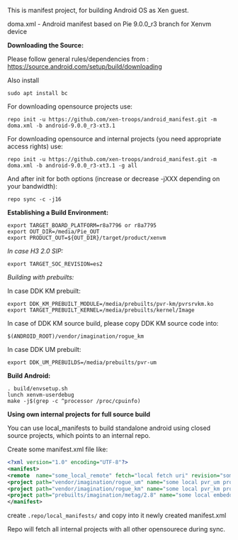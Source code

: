 This is manifest project, for building Android OS as Xen guest.

doma.xml - Android manifest based on Pie 9.0.0_r3 branch for Xenvm device

**Downloading the Source:**

Please follow general rules/dependencies from : https://source.android.com/setup/build/downloading

Also install

`sudo apt install bc`

For downloading opensource projects use:

`repo init -u https://github.com/xen-troops/android_manifest.git -m doma.xml -b android-9.0.0_r3-xt3.1`

For downloading opensource and internal projects (you need appropriate access rights) use:

`repo init -u https://github.com/xen-troops/android_manifest.git -m doma.xml -b android-9.0.0_r3-xt3.1 -g all`

And after init for both options (increase or decrease -jXXX depending on your bandwidth):

`repo sync -c -j16`


**Establishing a Build Environment:**

```
export TARGET_BOARD_PLATFORM=r8a7796 or r8a7795
export OUT_DIR=/media/Pie_OUT
export PRODUCT_OUT=${OUT_DIR}/target/product/xenvm
```

*In case H3 2.0 SIP:*

`export TARGET_SOC_REVISION=es2`

*Building with prebuilts:*

In case DDK KM prebuilt:

```
export DDK_KM_PREBUILT_MODULE=/media/prebuilts/pvr-km/pvrsrvkm.ko
export TARGET_PREBUILT_KERNEL=/media/prebuilts/kernel/Image
```

In case of DDK KM source build, please copy DDK KM source code into:

`$(ANDROID_ROOT)/vendor/imagination/rogue_km`

In case DDK UM prebuilt:

`export DDK_UM_PREBUILDS=/media/prebuilts/pvr-um`


**Build Android:**

```
. build/envsetup.sh
lunch xenvm-userdebug
make -j$(grep -c ^processor /proc/cpuinfo)
```


**Using own internal projects for full source build**

You can use local_manifests to build standalone android using closed source projects, which points to
an internal repo.

Create some manifest.xml file like:

```xml
<?xml version="1.0" encoding="UTF-8"?>
<manifest>
<remote  name="some_local_remote" fetch="local fetch uri" revision="some local revision" />
<project path="vendor/imagination/rogue_um" name="some local pvr_um project name"  remote="some_local_remote" />
<project path="vendor/imagination/rogue_km" name="some local pvr_km project name"  remote="some_local_remote" />
<project path="prebuilts/imagination/metag/2.8" name="some local embedded_toolkit project name"  remote="some_local_remote" />
</manifest>
```

create  `.repo/local_manifests/` and copy into it newly created manifest.xml

Repo will fetch all internal projects with all other opensourece during sync.
